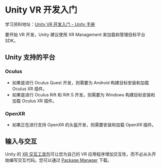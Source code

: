 # Unity VR 开发入门

学习资料地址：[Unity VR 开发入门 - Unity 手册](https://docs.unity3d.com/cn/2021.2/Manual/VROverview.html)

要开始 VR 开发，Unity 建议使用 XR Management 来加载和管理目标平台 SDK。

## Unity 支持的平台

### Oculus

- 如果是进行 Oculus Quest 开发，则需要为 Android 构建目标安装和加载 Oculus XR 插件。
- 如果是进行 Oculus Rift 和 Rift S 开发，则需要为 Windows 构建目标安装和加载 Oculus XR 插件。

### OpenXR

- 如果正在进行支持 OpenXR 的头盔开发，则需要安装和加载 OpenXR 插件。

## 输入与交互

Unity 的 [XR 交互工具包](https://docs.unity3d.com/Packages/com.unity.xr.interaction.toolkit@latest/)可让您为自己的 VR 应用程序增加交互性，而不必从头开始编写交互代码。您可以通过 [Package Manager](https://docs.unity3d.com/cn/2021.2/Manual/upm-ui.html) 下载。


